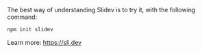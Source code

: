 The best way of understanding Slidev is to try it, with the following command:

```bash
npm init slidev
```

Learn more: https://sli.dev
